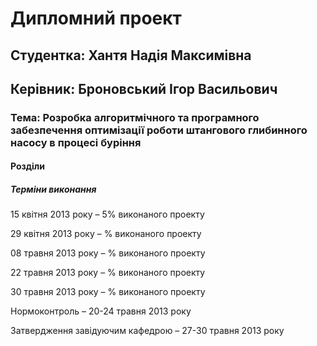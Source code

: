 Дипломний проект
================

Студентка: Хантя Надія Максимівна
---------------------------------
Керівник: Броновський Ігор Васильович
-------------------------------------

### Тема: Розробка алгоритмічного та програмного забезпечення оптимізації роботи штангового глибинного насосу в процесі буріння

#### Розділи





##### Терміни виконання
15 квітня 2013 року – 5% виконаного проекту

29 квітня 2013 року – % виконаного проекту

08 травня 2013 року – % виконаного проекту

22 травня 2013 року – % виконаного проекту

30 травня 2013 року – % виконаного проекту


Нормоконтроль – 20-24 травня 2013 року

Затвердження завідуючим кафедрою – 27-30 травня 2013 року

